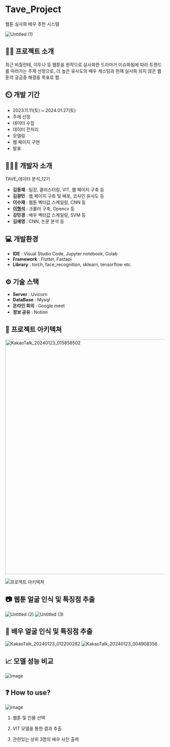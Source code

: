 # Tave_Project
웹툰 실사화 배우 추천 시스템


![Untitled (1)](https://github.com/maeseok/TAVE_Project/assets/87814233/8d33ed25-1433-44a7-b02a-ee1921e2f5d4)





## 👨‍🏫 프로젝트 소개
최근 비질란테, 이두나 등 웹툰을 원작으로 실사화한 드라마가 이슈화됨에 따라 트렌드를 따라가는 주제 선정으로, 더 높은 유사도의 배우 캐스팅과 현재 실사화 되지 않은 웹툰의 궁금증 해결을 목표로 함.

## ⏲️ 개발 기간 
- 2023.11.11(토) ~ 2024.01.27(토)
- 주제 선정
- 데이터 수집
- 데이터 전처리
- 모델링
- 웹 페이지 구현
- 발표
  
## 🧑‍🤝‍🧑 개발자 소개 
TAVE_데이터 분석_12기
- **김동재** : 팀장, 클러스터링, VIT, 웹 페이지 구축 등
- **김광민** : 웹 페이지 구축 및 배포, 코사인 유사도 등
- **이수재** : 웹툰 벡터값 스케일링, CNN 등
- **[이형석](https://blog.naver.com/mae_seok)** : 크롤러 구축, Opencv 등
- **강민경** : 배우 벡터값 스케일링, SVM 등
- **김예영** : CNN, 논문 분석 등
  
## 💻 개발환경
- **IDE** : Visual Studio Code, Jupyter notebook, Colab
- **Framework** : Flutter, Fastapi
- **Library** : torch, face_recognition, sklearn, tensorflow etc.

## ⚙️ 기술 스택
- **Server** : Uvicorn
- **DataBase** : Mysql
- **온라인 회의** : Google meet
- **정보 공유** : Notion

  
## 📝 프로젝트 아키텍쳐
<img width="740" alt="KakaoTalk_20240123_015858502" src="https://github.com/maeseok/TAVE_Project/assets/87814233/145ae90f-928c-4dee-96d9-acbbb54af0f2">


![프로젝트 아키텍쳐](https://github.com/maeseok/TAVE_Project/assets/87814233/a755947d-6fc9-4234-810e-0bd422c8aee5)



## 📷 웹툰 얼굴 인식 및 특징점 추출
![Untitled (2)](https://github.com/maeseok/TAVE_Project/assets/87814233/18a500d5-a8be-46ab-8bf1-3415cabf3cd8)
![Untitled (3)](https://github.com/maeseok/TAVE_Project/assets/87814233/292c0278-47d5-4d27-a3a9-962abc60191a)


## 🎥 배우 얼굴 인식 및 특징점 추출
![KakaoTalk_20240123_012200282](https://github.com/maeseok/TAVE_Project/assets/87814233/0dd1c737-bf5c-42f3-af71-347f2db8cc12)
![KakaoTalk_20240123_004908356](https://github.com/maeseok/TAVE_Project/assets/87814233/1077f7fa-22ac-47f2-83fc-883da8e2b8f3)


## 📈 모델 성능 비교
![image](https://github.com/maeseok/TAVE_Project/assets/87814233/5f0ae995-9906-4f91-9ad2-eca797f55aa2)


## ❓ How to use?
![image](https://github.com/maeseok/TAVE_Project/assets/87814233/6e0c6cd3-ef51-4480-961c-613314e1d525)



1. 웹툰 및 인물 선택

  
2. VIT 모델을 통한 결과 추출


3. 관련있는 상위 3명의 배우 사진 출력

